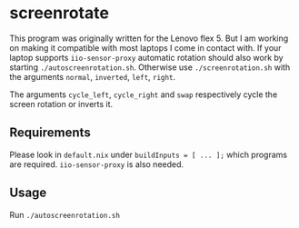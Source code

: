 # screenrotate

This program was originally written for the Lenovo flex 5. But I am
working on making it compatible with most laptops I come in contact
with.
If your laptop supports `iio-sensor-proxy` automatic rotation should
also work by starting `./autoscreenrotation.sh`.
Otherwise use `./screenrotation.sh` with the arguments `normal`,
`inverted`, `left`, `right`.

The arguments `cycle_left`, `cycle_right` and `swap` respectively
cycle the screen rotation or inverts it.

## Requirements

Please look in `default.nix` under `buildInputs = [ ... ];` which
programs are required. `iio-sensor-proxy` is also needed.

## Usage

Run `./autoscreenrotation.sh`
